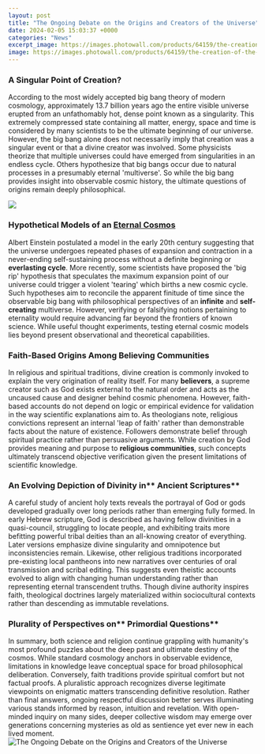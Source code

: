 ```yaml
---
layout: post
title: "The Ongoing Debate on the Origins and Creators of the Universe"
date: 2024-02-05 15:03:37 +0000
categories: "News"
excerpt_image: https://images.photowall.com/products/64159/the-creation-of-the-universe.jpg?h=699&amp;q=85
image: https://images.photowall.com/products/64159/the-creation-of-the-universe.jpg?h=699&amp;q=85
---
```


### A Singular Point of Creation?
According to the most widely accepted big bang theory of modern cosmology, approximately 13.7 billion years ago the entire visible universe erupted from an unfathomably hot, dense point known as a singularity. This extremely compressed state containing all matter, energy, space and time is considered by many scientists to be the ultimate beginning of our universe. However, the big bang alone does not necessarily imply that creation was a singular event or that a divine creator was involved. Some physicists theorize that multiple universes could have emerged from singularities in an endless cycle. Others hypothesize that big bangs occur due to natural processes in a presumably eternal 'multiverse'. So while the big bang provides insight into observable cosmic history, the ultimate questions of origins remain deeply philosophical. 

![](https://www.jagatgururampalji.org/data/uploads/creation-of-nature-infographic.jpg)
### Hypothetical Models of an [Eternal Cosmos](https://fistore.mysenprints.com/collection/alday)
Albert Einstein postulated a model in the early 20th century suggesting that the universe undergoes repeated phases of expansion and contraction in a never-ending self-sustaining process without a definite beginning or **everlasting cycle**. More recently, some scientists have proposed the 'big rip' hypothesis that speculates the maximum expansion point of our universe could trigger a violent 'tearing' which births a new cosmic cycle. Such hypotheses aim to reconcile the apparent finitude of time since the observable big bang with philosophical perspectives of an **infinite** and **self-creating** multiverse. However, verifying or falsifying notions pertaining to eternality would require advancing far beyond the frontiers of known science. While useful thought experiments, testing eternal cosmic models lies beyond present observational and theoretical capabilities. 
### Faith-Based Origins Among **Believing Communities**  
In religious and spiritual traditions, divine creation is commonly invoked to explain the very origination of reality itself. For many **believers**, a supreme creator such as God exists external to the natural order and acts as the uncaused cause and designer behind cosmic phenomena. However, faith-based accounts do not depend on logic or empirical evidence for validation in the way scientific explanations aim to. As theologians note, religious convictions represent an internal 'leap of faith' rather than demonstrable facts about the nature of existence. Followers demonstrate belief through spiritual practice rather than persuasive arguments. While creation by God provides meaning and purpose to **religious communities**, such concepts ultimately transcend objective verification given the present limitations of scientific knowledge.
### An Evolving Depiction of Divinity in** Ancient Scriptures**  
A careful study of ancient holy texts reveals the portrayal of God or gods developed gradually over long periods rather than emerging fully formed. In early Hebrew scripture, God is described as having fellow divinities in a quasi-council, struggling to locate people, and exhibiting traits more befitting powerful tribal deities than an all-knowing creator of everything. Later versions emphasize divine singularity and omnipotence but inconsistencies remain. Likewise, other religious traditions incorporated pre-existing local pantheons into new narratives over centuries of oral transmission and scribal editing. This suggests even theistic accounts evolved to align with changing human understanding rather than representing eternal transcendent truths. Though divine authority inspires faith, theological doctrines largely materialized within sociocultural contexts rather than descending as immutable revelations. 
### Plurality of Perspectives on** Primordial Questions**
In summary, both science and religion continue grappling with humanity's most profound puzzles about the deep past and ultimate destiny of the cosmos. While standard cosmology anchors in observable evidence, limitations in knowledge leave conceptual space for broad philosophical deliberation. Conversely, faith traditions provide spiritual comfort but not factual proofs. A pluralistic approach recognizes diverse legitimate viewpoints on enigmatic matters transcending definitive resolution. Rather than final answers, ongoing respectful discussion better serves illuminating various stands informed by reason, intuition and revelation. With open-minded inquiry on many sides, deeper collective wisdom may emerge over generations concerning mysteries as old as sentience yet ever new in each lived moment.
![The Ongoing Debate on the Origins and Creators of the Universe](https://images.photowall.com/products/64159/the-creation-of-the-universe.jpg?h=699&amp;q=85)